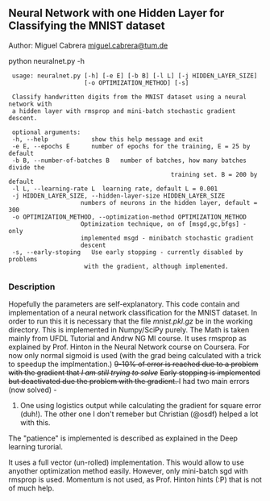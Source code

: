 ## Neural Network with one Hidden Layer for Classifying the MNIST dataset

Author: Miguel Cabrera <miguel.cabrera@tum.de>

 python neuralnet.py -h

     usage: neuralnet.py [-h] [-e E] [-b B] [-l L] [-j HIDDEN_LAYER_SIZE]
                         [-o OPTIMIZATION_METHOD] [-s]

     Classify handwritten digits from the MNIST dataset using a neural network with
     a hidden layer with rmsprop and mini-batch stochastic gradient descent.

     optional arguments:
     -h, --help            show this help message and exit
     -e E, --epochs E      number of epochs for the training, E = 25 by default
     -b B, --number-of-batches B   number of batches, how many batches divide the
                                                 training set. B = 200 by default
     -l L, --learning-rate L  learning rate, default L = 0.001
     -j HIDDEN_LAYER_SIZE, --hidden-layer-size HIDDEN_LAYER_SIZE
                        numbers of neurons in the hidden layer, default = 300
     -o OPTIMIZATION_METHOD, --optimization-method OPTIMIZATION_METHOD
                        Optimization technique, on of [msgd,gc,bfgs] - only
                        implemented msgd - minibatch stochastic gradient
                        descent
     -s, --early-stoping   Use early stopping - currently disabled by problems
                         with the gradient, although implemented.



### Description

Hopefully the parameters are self-explanatory. This code contain and
implementation of a neural network classification for the MNIST dataset. In
order to run this it is necessary that the file  *mnist.pkl.gz* be in the
working directory. This is implemented in Numpy/SciPy  purely. The Math is
taken mainly from UFDL Tutorial and Andrw NG Ml course. It uses rmsprop as
explained by Prof. Hinton in the Neural Network course on Coursera. 
For now only normal sigmoid is used (with the grad being calculated with a
trick to speedup the implmentation.) 
<del>9-10% of error is reached due to a problem with the gradient that *I am still trying to solve*</del>
<del>Early stopping is implemented but deactivated due the problem with the
gradient. </del>
I had two main errors (now solved) -
1. One using logistics output while calculating the
gradient for square error (duh!). The other one I don't remeber but
Christian (@osdf) helped a lot with this.

The "patience" is implemented is described as explained in the Deep
learning turorial.

It uses a full vector (un-rolled) implementation. This would allow to use
anyother optimization method easily. However, only  mini-batch sgd with
rmsprop is used. Momentum is not used, as Prof. Hinton hints (:P) that is not
of much help.
 
